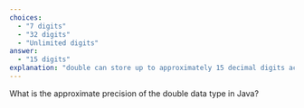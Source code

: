 ```yaml
---
choices:
  - "7 digits"
  - "32 digits"
  - "Unlimited digits"
answer:
  - "15 digits"
explanation: "double can store up to approximately 15 decimal digits accurately."
---
```


What is the approximate precision of the double data type in Java?
